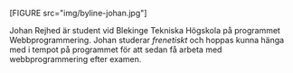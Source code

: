 [FIGURE src="img/byline-johan.jpg"]

Johan Rejhed är student vid Blekinge Tekniska Högskola på programmet Webbprogrammering. Johan studerar _frenetiskt_ och hoppas kunna hänga med i  tempot på programmet för att sedan få arbeta med webbprogrammering efter examen.
